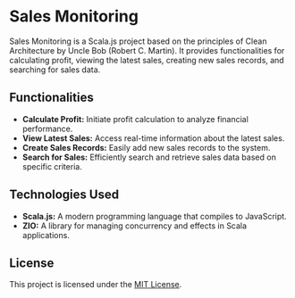 # Sales Monitoring

Sales Monitoring is a Scala.js project based on the principles of Clean Architecture by Uncle Bob (Robert C. Martin). It provides functionalities for calculating profit, viewing the latest sales, creating new sales records, and searching for sales data.

## Functionalities

- **Calculate Profit:** Initiate profit calculation to analyze financial performance.
- **View Latest Sales:** Access real-time information about the latest sales.
- **Create Sales Records:** Easily add new sales records to the system.
- **Search for Sales:** Efficiently search and retrieve sales data based on specific criteria.

## Technologies Used

- **Scala.js:** A modern programming language that compiles to JavaScript.
- **ZIO:** A library for managing concurrency and effects in Scala applications.

## License

This project is licensed under the [MIT License](LICENSE).